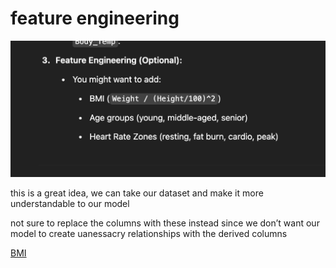 # feature engineering

![image.png](feature%20engineering%201f50ad20e1d380e5a121d76e7dc20ffc/image.png)

this is a great idea, we can take our dataset and make it more understandable to our model

not sure to replace the columns with these instead since we don’t want our model to create uanessacry relationships  with the derived columns

[BMI](feature%20engineering%201f50ad20e1d380e5a121d76e7dc20ffc/BMI%202020ad20e1d380c686d1feaddff6069f.md)